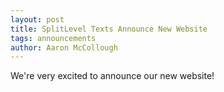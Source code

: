 ```yaml
---
layout: post
title: SplitLevel Texts Announce New Website
tags: announcements
author: Aaron McCollough
---
```

We're very excited to announce our new website!
